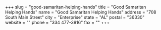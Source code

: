 +++
slug = "good-samaritan-helping-hands"
title = "Good Samaritan Helping Hands"
name = "Good Samaritan Helping Hands"
address = "708 South Main Street"
city = "Enterprise"
state = "AL"
postal = "36330"
website = ""
phone = "334 477-3816"
fax = ""
+++
